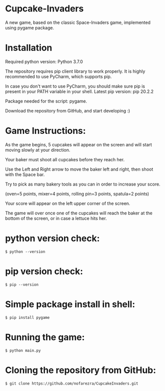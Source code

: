 Cupcake-Invaders
===========

A new game, based on the classic Space-Invaders game, implemented using pygame package.

Installation
============

Required python version: Python 3.7.0

The repository requires pip client library to work properly.
It is highly recommended to use PyCharm, which supports pip.

In case you don't want to use PyCharm, you should make sure pip is present in your PATH variable in your shell.
Latest pip version: pip 20.2.2

Package needed for the script: pygame.

Download the repository from GitHub, and start developing :)

Game Instructions:
============

As the game begins, 5 cupcakes will appear on the screen and will start moving slowly at your direction.

Your baker must shoot all cupcakes before they reach her.

Use the Left and Right arrow to move the baker left and right, then shoot with the Space bar.

Try to pick as many bakery tools as you can in order to increase your score.

(oven=5 points, mixer=4 points, rolling pin=3 points, spatula=2 points)

Your score will appear on the left upper corner of the screen.

The game will over once one of the cupcakes will reach the baker at the bottom of the screen, or in case a lettuce hits her.


python version check:
=============
``
$ python --version
``

pip version check:
=============
``
$ pip --version
``

Simple package install in shell:
=============
``
$ pip install pygame
``

Running the game:
=============
``
$ python main.py
``

Cloning the repository from GitHub:
=============
``
$ git clone https://github.com/nofarezra/CupcakeInvaders.git
``
